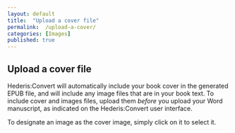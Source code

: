 ```yaml
---
layout: default
title:  "Upload a cover file"
permalink:  /upload-a-cover/
categories: [Images]
published: true
---
```


<section data-type="chapter" class="hsecchapter" data-hederis-type="hsecchapter" id="upload-a-cover" data-pi-attrs="id: upload-a-cover" role="doc-chapter"><h1 data-hederis-type="hblkchaptitle" class="hblkchaptitle" id="pRmYyR6qm">Upload a cover file</h1>
    <p class="hblkp" data-hederis-type="hblkp" id="p4w0SkZel">Hederis:Convert will automatically include your book cover in the generated EPUB file, and will include any image files that are in your book text. To include cover and images files, upload them <em>before </em>you upload your Word manuscript, as indicated on the Hederis:Convert user interface.</p>
    <p class="hblkp" data-hederis-type="hblkp" id="pZZcnlNHd">To designate an image as the cover image, simply click on it to select it.</p>
    </section>
    